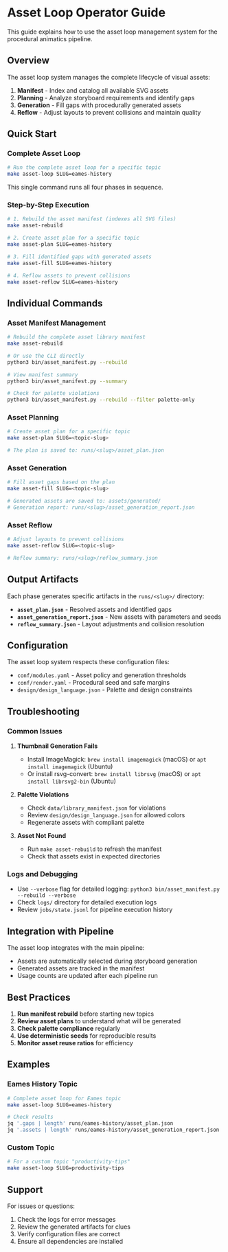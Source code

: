 # Asset Loop Operator Guide

This guide explains how to use the asset loop management system for the procedural animatics pipeline.

## Overview

The asset loop system manages the complete lifecycle of visual assets:
1. **Manifest** - Index and catalog all available SVG assets
2. **Planning** - Analyze storyboard requirements and identify gaps
3. **Generation** - Fill gaps with procedurally generated assets
4. **Reflow** - Adjust layouts to prevent collisions and maintain quality

## Quick Start

### Complete Asset Loop
```bash
# Run the complete asset loop for a specific topic
make asset-loop SLUG=eames-history
```

This single command runs all four phases in sequence.

### Step-by-Step Execution
```bash
# 1. Rebuild the asset manifest (indexes all SVG files)
make asset-rebuild

# 2. Create asset plan for a specific topic
make asset-plan SLUG=eames-history

# 3. Fill identified gaps with generated assets
make asset-fill SLUG=eames-history

# 4. Reflow assets to prevent collisions
make asset-reflow SLUG=eames-history
```

## Individual Commands

### Asset Manifest Management
```bash
# Rebuild the complete asset library manifest
make asset-rebuild

# Or use the CLI directly
python3 bin/asset_manifest.py --rebuild

# View manifest summary
python3 bin/asset_manifest.py --summary

# Check for palette violations
python3 bin/asset_manifest.py --rebuild --filter palette-only
```

### Asset Planning
```bash
# Create asset plan for a specific topic
make asset-plan SLUG=<topic-slug>

# The plan is saved to: runs/<slug>/asset_plan.json
```

### Asset Generation
```bash
# Fill asset gaps based on the plan
make asset-fill SLUG=<topic-slug>

# Generated assets are saved to: assets/generated/
# Generation report: runs/<slug>/asset_generation_report.json
```

### Asset Reflow
```bash
# Adjust layouts to prevent collisions
make asset-reflow SLUG=<topic-slug>

# Reflow summary: runs/<slug>/reflow_summary.json
```

## Output Artifacts

Each phase generates specific artifacts in the `runs/<slug>/` directory:

- **`asset_plan.json`** - Resolved assets and identified gaps
- **`asset_generation_report.json`** - New assets with parameters and seeds
- **`reflow_summary.json`** - Layout adjustments and collision resolution

## Configuration

The asset loop system respects these configuration files:
- `conf/modules.yaml` - Asset policy and generation thresholds
- `conf/render.yaml` - Procedural seed and safe margins
- `design/design_language.json` - Palette and design constraints

## Troubleshooting

### Common Issues

1. **Thumbnail Generation Fails**
   - Install ImageMagick: `brew install imagemagick` (macOS) or `apt install imagemagick` (Ubuntu)
   - Or install rsvg-convert: `brew install librsvg` (macOS) or `apt install librsvg2-bin` (Ubuntu)

2. **Palette Violations**
   - Check `data/library_manifest.json` for violations
   - Review `design/design_language.json` for allowed colors
   - Regenerate assets with compliant palette

3. **Asset Not Found**
   - Run `make asset-rebuild` to refresh the manifest
   - Check that assets exist in expected directories

### Logs and Debugging

- Use `--verbose` flag for detailed logging: `python3 bin/asset_manifest.py --rebuild --verbose`
- Check `logs/` directory for detailed execution logs
- Review `jobs/state.jsonl` for pipeline execution history

## Integration with Pipeline

The asset loop integrates with the main pipeline:
- Assets are automatically selected during storyboard generation
- Generated assets are tracked in the manifest
- Usage counts are updated after each pipeline run

## Best Practices

1. **Run manifest rebuild** before starting new topics
2. **Review asset plans** to understand what will be generated
3. **Check palette compliance** regularly
4. **Use deterministic seeds** for reproducible results
5. **Monitor asset reuse ratios** for efficiency

## Examples

### Eames History Topic
```bash
# Complete asset loop for Eames topic
make asset-loop SLUG=eames-history

# Check results
jq '.gaps | length' runs/eames-history/asset_plan.json
jq '.assets | length' runs/eames-history/asset_generation_report.json
```

### Custom Topic
```bash
# For a custom topic "productivity-tips"
make asset-loop SLUG=productivity-tips
```

## Support

For issues or questions:
1. Check the logs for error messages
2. Review the generated artifacts for clues
3. Verify configuration files are correct
4. Ensure all dependencies are installed
